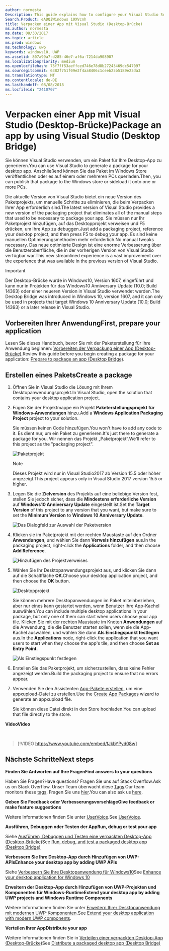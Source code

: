 ```yaml
---
author: normesta
Description: This guide explains how to configure your Visual Studio Solution to edit, debug, and package desktop app for the Desktop Bridge.
Search.Product: eADQiWindows 10XVcnh
title: Verpacken einer App mit Visual Studio (Desktop-Brücke)
ms.author: normesta
ms.date: 08/30/2017
ms.topic: article
ms.prod: windows
ms.technology: uwp
keywords: windows10, UWP
ms.assetid: 807a99a7-d285-46e7-af6a-7214da908907
ms.localizationpriority: medium
ms.openlocfilehash: 75f7ff53aeffced746e78d8b27243469dc547097
ms.sourcegitcommit: 6382f751f09e2f4aa8406c1ceeb25b5189e23da3
ms.translationtype: MT
ms.contentlocale: de-DE
ms.lasthandoff: 08/08/2018
ms.locfileid: "2410707"
---
```

# <a name="package-an-app-by-using-visual-studio-desktop-bridge"></a><span data-ttu-id="a06e8-103">Verpacken einer App mit Visual Studio (Desktop-Brücke)</span><span class="sxs-lookup"><span data-stu-id="a06e8-103">Package an app by using Visual Studio (Desktop Bridge)</span></span>

<span data-ttu-id="a06e8-104">Sie können Visual Studio verwenden, um ein Paket für Ihre Desktop-App zu generieren.</span><span class="sxs-lookup"><span data-stu-id="a06e8-104">You can use Visual Studio to generate a package for your desktop app.</span></span> <span data-ttu-id="a06e8-105">Anschließend können Sie das Paket im Windows Store veröffentlichen oder es auf einem oder mehreren PCs querladen.</span><span class="sxs-lookup"><span data-stu-id="a06e8-105">Then, you can publish that package to the Windows store or sideload it onto one or more PCs.</span></span>

<span data-ttu-id="a06e8-106">Die aktuelle Version von Visual Studio bietet ein neue Version des Paketprojekts, um manuelle Schritte zu eliminieren, die beim Verpacken Ihrer App erforderlich sind.</span><span class="sxs-lookup"><span data-stu-id="a06e8-106">The latest version of Visual Studio provides a new version of the packaging project that eliminates all of the manual steps that used to be necessary to package your app.</span></span> <span data-ttu-id="a06e8-107">Sie müssen nur Ihr Paketprojekt hinzufügen, auf das Desktopprojekt verweisen und F5 drücken, um Ihre App zu debuggen.</span><span class="sxs-lookup"><span data-stu-id="a06e8-107">Just add a packaging project, reference your desktop project, and then press F5 to debug your app.</span></span> <span data-ttu-id="a06e8-108">Es sind keine manuellen Optimierungsmethoden mehr erforderlich.</span><span class="sxs-lookup"><span data-stu-id="a06e8-108">No manual tweaks necessary.</span></span> <span data-ttu-id="a06e8-109">Das neue optimierte Design ist eine enorme Verbesserung über die Benutzeroberfläche, die in der vorherigen Version von Visual Studio verfügbar war.</span><span class="sxs-lookup"><span data-stu-id="a06e8-109">This new streamlined experience is a vast improvement over the experience that was available in the previous version of Visual Studio.</span></span>

>[!IMPORTANT]
><span data-ttu-id="a06e8-110">Der Desktop-Brücke wurde in Windows10, Version 1607, eingeführt und kann nur in Projekten für das Windows10 Anniversary Update (10.0; Build 14393) oder einer neueren Version in Visual Studio verwendet werden.</span><span class="sxs-lookup"><span data-stu-id="a06e8-110">The Desktop Bridge was introduced in Windows 10, version 1607, and it can only be used in projects that target Windows 10 Anniversary Update (10.0; Build 14393) or a later release in Visual Studio.</span></span>

## <a name="first-prepare-your-application"></a><span data-ttu-id="a06e8-111">Vorbereiten Ihrer Anwendung</span><span class="sxs-lookup"><span data-stu-id="a06e8-111">First, prepare your application</span></span>

<span data-ttu-id="a06e8-112">Lesen Sie dieses Handbuch, bevor Sie mit der Paketerstellung für Ihre Anwendung beginnen: [Vorbereiten der Verpackung einer App (Desktop-Brücke)](desktop-to-uwp-prepare.md).</span><span class="sxs-lookup"><span data-stu-id="a06e8-112">Review this guide before you begin creating a package for your application: [Prepare to package an app (Desktop Bridge)](desktop-to-uwp-prepare.md).</span></span>

<a id="new-packaging-project"/>

## <a name="create-a-package"></a><span data-ttu-id="a06e8-113">Erstellen eines Pakets</span><span class="sxs-lookup"><span data-stu-id="a06e8-113">Create a package</span></span>

1. <span data-ttu-id="a06e8-114">Öffnen Sie in Visual Studio die Lösung mit Ihrem Desktopanwendungsprojekt.</span><span class="sxs-lookup"><span data-stu-id="a06e8-114">In Visual Studio, open the solution that contains your desktop application project.</span></span>

2. <span data-ttu-id="a06e8-115">Fügen Sie der Projektmappe ein Projekt **Paketerstellungsprojekt für Windows-Anwendungen** hinzu.</span><span class="sxs-lookup"><span data-stu-id="a06e8-115">Add a **Windows Application Packaging Project** project to your solution.</span></span>

   <span data-ttu-id="a06e8-116">Sie müssen keinen Code hinzufügen.</span><span class="sxs-lookup"><span data-stu-id="a06e8-116">You won't have to add any code to it.</span></span> <span data-ttu-id="a06e8-117">Es dient nur, um ein Paket zu generieren.</span><span class="sxs-lookup"><span data-stu-id="a06e8-117">It's just there to generate a package for you.</span></span> <span data-ttu-id="a06e8-118">Wir nennen das Projekt „Paketprojekt“.</span><span class="sxs-lookup"><span data-stu-id="a06e8-118">We'll refer to this project as the "packaging project".</span></span>

   ![Paketprojekt](images/desktop-to-uwp/packaging-project.png)

   >[!NOTE]
   ><span data-ttu-id="a06e8-120">Dieses Projekt wird nur in Visual Studio2017 ab Version 15.5 oder höher angezeigt.</span><span class="sxs-lookup"><span data-stu-id="a06e8-120">This project appears only in Visual Studio 2017 version 15.5 or higher.</span></span>

3. <span data-ttu-id="a06e8-121">Legen Sie die **Zielversion** des Projekts auf eine beliebige Version fest, stellen Sie jedoch sicher, dass die **Mindestens erforderliche Version** auf **Windows10 Anniversary Update** eingestellt ist.</span><span class="sxs-lookup"><span data-stu-id="a06e8-121">Set the **Target Version** of this project to any version that you want, but make sure to set the **Minimum Version** to **Windows 10 Anniversary Update**.</span></span>

   ![Das Dialogfeld zur Auswahl der Paketversion](images/desktop-to-uwp/packaging-version.png)

4. <span data-ttu-id="a06e8-123">Klicken sie im Paketprojekt mit der rechten Maustaste auf den Ordner **Anwendungen**, und wählen Sie dann **Verweis hinzufügen** aus.</span><span class="sxs-lookup"><span data-stu-id="a06e8-123">In the packaging project, right-click the **Applications** folder, and then choose **Add Reference**.</span></span>

   ![Hinzufügen des Projektverweises](images/desktop-to-uwp/add-project-reference.png)

5. <span data-ttu-id="a06e8-125">Wählen Sie Ihr Desktopanwendungsprojekt aus, und klicken Sie dann auf die Schaltfläche **OK**.</span><span class="sxs-lookup"><span data-stu-id="a06e8-125">Choose your desktop application project, and then choose the **OK** button.</span></span>

   ![Desktopprojekt](images/desktop-to-uwp/reference-project.png)

   <span data-ttu-id="a06e8-127">Sie können mehrere Desktopanwendungen im Paket miteinbeziehen, aber nur eines kann gestartet werden, wenn Benutzer Ihre App-Kachel auswählen.</span><span class="sxs-lookup"><span data-stu-id="a06e8-127">You can include multiple desktop applications in your package, but only one of them can start when users choose your app tile.</span></span> <span data-ttu-id="a06e8-128">Klicken Sie mit der rechten Maustaste im Knoten **Anwendungen** auf die Anwendung, die die Benutzer starten sollen, wenn sie die App-Kachel auswählen, und wählen Sie dann **Als Einstiegspunkt festlegen** aus.</span><span class="sxs-lookup"><span data-stu-id="a06e8-128">In the **Applications** node, right-click the application that you want users to start when they choose the app's tile, and then choose **Set as Entry Point**.</span></span>

   ![Als Einstiegspunkt festlegen](images/desktop-to-uwp/entry-point-set.png)

6. <span data-ttu-id="a06e8-130">Erstellen Sie das Paketprojekt, um sicherzustellen, dass keine Fehler angezeigt werden.</span><span class="sxs-lookup"><span data-stu-id="a06e8-130">Build the packaging project to ensure that no errors appear.</span></span>

7. <span data-ttu-id="a06e8-131">Verwenden Sie den Assistenten [App-Pakete erstellen](../packaging/packaging-uwp-apps.md), um eine appxupload-Datei zu erstellen.</span><span class="sxs-lookup"><span data-stu-id="a06e8-131">Use the [Create App Packages](../packaging/packaging-uwp-apps.md) wizard to generate an appxupload file.</span></span>

   <span data-ttu-id="a06e8-132">Sie können diese Datei direkt in den Store hochladen.</span><span class="sxs-lookup"><span data-stu-id="a06e8-132">You can upload that file directly to the store.</span></span>

**<span data-ttu-id="a06e8-133">Video</span><span class="sxs-lookup"><span data-stu-id="a06e8-133">Video</span></span>**

&nbsp;
> [!VIDEO https://www.youtube.com/embed/fJkbYPyd08w]

## <a name="next-steps"></a><span data-ttu-id="a06e8-134">Nächste Schritte</span><span class="sxs-lookup"><span data-stu-id="a06e8-134">Next steps</span></span>

**<span data-ttu-id="a06e8-135">Finden Sie Antworten auf Ihre Fragen</span><span class="sxs-lookup"><span data-stu-id="a06e8-135">Find answers to your questions</span></span>**

<span data-ttu-id="a06e8-136">Haben Sie Fragen?</span><span class="sxs-lookup"><span data-stu-id="a06e8-136">Have questions?</span></span> <span data-ttu-id="a06e8-137">Fragen Sie uns auf Stack Overflow.</span><span class="sxs-lookup"><span data-stu-id="a06e8-137">Ask us on Stack Overflow.</span></span> <span data-ttu-id="a06e8-138">Unser Team überwacht diese [Tags](http://stackoverflow.com/questions/tagged/project-centennial+or+desktop-bridge).</span><span class="sxs-lookup"><span data-stu-id="a06e8-138">Our team monitors these [tags](http://stackoverflow.com/questions/tagged/project-centennial+or+desktop-bridge).</span></span> <span data-ttu-id="a06e8-139">Fragen Sie uns [hier](https://social.msdn.microsoft.com/Forums/en-US/home?filter=alltypes&sort=relevancedesc&searchTerm=%5BDesktop%20Converter%5D).</span><span class="sxs-lookup"><span data-stu-id="a06e8-139">You can also ask us [here](https://social.msdn.microsoft.com/Forums/en-US/home?filter=alltypes&sort=relevancedesc&searchTerm=%5BDesktop%20Converter%5D).</span></span>

**<span data-ttu-id="a06e8-140">Geben Sie Feedback oder Verbesserungsvorschläge</span><span class="sxs-lookup"><span data-stu-id="a06e8-140">Give feedback or make feature suggestions</span></span>**

<span data-ttu-id="a06e8-141">Weitere Informationen finden Sie unter [UserVoice](https://wpdev.uservoice.com/forums/110705-universal-windows-platform/category/161895-desktop-bridge-centennial).</span><span class="sxs-lookup"><span data-stu-id="a06e8-141">See [UserVoice](https://wpdev.uservoice.com/forums/110705-universal-windows-platform/category/161895-desktop-bridge-centennial).</span></span>

**<span data-ttu-id="a06e8-142">Ausführen, Debuggen oder Testen der App</span><span class="sxs-lookup"><span data-stu-id="a06e8-142">Run, debug or test your app</span></span>**

<span data-ttu-id="a06e8-143">Siehe [Ausführen, Debuggen und Testen eine verpackten Desktop-App (Desktop-Brücke)](desktop-to-uwp-debug.md)</span><span class="sxs-lookup"><span data-stu-id="a06e8-143">See [Run, debug, and test a packaged desktop app (Desktop Bridge)](desktop-to-uwp-debug.md)</span></span>

**<span data-ttu-id="a06e8-144">Verbessern Sie Ihre Desktop-App durch Hinzufügen von UWP-APIs</span><span class="sxs-lookup"><span data-stu-id="a06e8-144">Enhance your desktop app by adding UWP APIs</span></span>**

<span data-ttu-id="a06e8-145">Siehe [Verbessern Sie Ihre Desktopanwendung für Windows10](desktop-to-uwp-enhance.md)</span><span class="sxs-lookup"><span data-stu-id="a06e8-145">See [Enhance your desktop application for Windows 10](desktop-to-uwp-enhance.md)</span></span>

**<span data-ttu-id="a06e8-146">Erweitern der Desktop-App durch Hinzufügen von UWP-Projekten und Komponenten für Windows-Runtime</span><span class="sxs-lookup"><span data-stu-id="a06e8-146">Extend your desktop app by adding UWP projects and Windows Runtime Components</span></span>**

<span data-ttu-id="a06e8-147">Weitere Informationen finden Sie unter [Erweitern Ihrer Desktopanwendung mit modernen UWP-Komponenten](desktop-to-uwp-extend.md).</span><span class="sxs-lookup"><span data-stu-id="a06e8-147">See [Extend your desktop application with modern UWP components](desktop-to-uwp-extend.md).</span></span>

**<span data-ttu-id="a06e8-148">Verteilen Ihrer App</span><span class="sxs-lookup"><span data-stu-id="a06e8-148">Distribute your app</span></span>**

<span data-ttu-id="a06e8-149">Weitere Informationen finden Sie in [Verteilen einer verpackten Desktop-App (Desktop-Brücke)](desktop-to-uwp-distribute.md)</span><span class="sxs-lookup"><span data-stu-id="a06e8-149">See [Distribute a packaged desktop app (Desktop Bridge)](desktop-to-uwp-distribute.md)</span></span>
